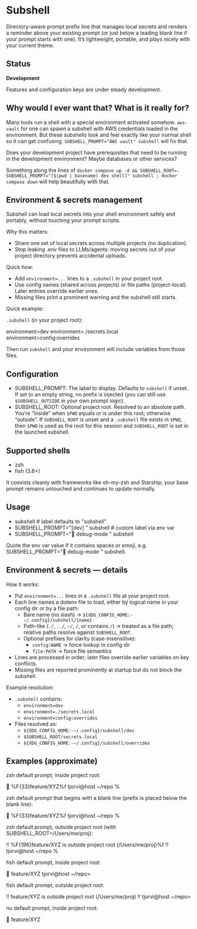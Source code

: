 # Subshell

Directory-aware prompt prefix line that manages local secrets and renders a reminder above your existing prompt (or just below a leading blank line if your prompt starts with one). It’s lightweight, portable, and plays nicely with your current theme.


## Status

**Development**

Features and configuration keys are under steady development.

## Why would I ever want that? What is it really for?

Many tools run a shell with a special environment activated somehow. `aws-vault` for one can spawn a subshell with AWS credentials loaded in the environment. But these subshells look and feel exactly like your normal shell so it can get confusing.
`SUBSHELL_PROMPT="AWS vault" subshell` will fix that.

Does your development project have prerequisites that need to be running in the development environment? Maybe databases or other services?

Something along the lines of `docker compose up -d && SUBSHELL_ROOT=. SUBSHELL_PROMPT="[$(pwd | basename) dev shell]" subshell ; docker compose down` will help beautifully with that.

## Environment & secrets management

Subshell can load local secrets into your shell environment safely and portably, without touching your prompt scripts.

Why this matters:
- Share one set of local secrets across multiple projects (no duplication).
- Stop leaking .env files to LLMs/agents: moving secrets out of your project directory prevents accidental uploads.

Quick how:
- Add `environment=...` lines to a `.subshell` in your project root.
- Use config names (shared across projects) or file paths (project-local). Later entries override earlier ones.
- Missing files print a prominent warning and the subshell still starts.

Quick example:

`.subshell` (in your project root):

environment=dev
environment=./secrets.local
environment=config:overrides

Then run `subshell` and your environment will include variables from those files.

## Configuration

- SUBSHELL_PROMPT: The label to display. Defaults to `subshell` if unset. If set to an empty string, no prefix is injected (you can still use `$SUBSHELL_OUTSIDE` in your own prompt logic).
- SUBSHELL_ROOT: Optional project root. Resolved to an absolute path. You’re “inside” when `$PWD` equals or is under this root; otherwise “outside”. If `SUBSHELL_ROOT` is unset and a `.subshell` file exists in `$PWD`, then `$PWD` is used as the root for this session and `SUBSHELL_ROOT` is set in the launched subshell.

## Supported shells

- zsh
- fish (3.6+)

It coexists cleanly with frameworks like oh-my-zsh and Starship; your base prompt remains untouched and continues to update normally.

## Usage

- subshell                                 # label defaults to "subshell"
- SUBSHELL_PROMPT="[dev] " subshell        # custom label via env var
- SUBSHELL_PROMPT="🔧 debug-mode " subshell

Quote the env var value if it contains spaces or emoji, e.g. SUBSHELL_PROMPT="🔧 debug-mode " subshell.

## Environment & secrets — details

How it works:
- Put `environment=...` lines in a `.subshell` file at your project root.
- Each line names a dotenv file to load, either by logical name in your config dir or by a file path:
	- Bare name (no slash) → `${XDG_CONFIG_HOME:-~/.config}/subshell/{name}`
	- Path-like (`./`, `../`, `~/`, `/`, or contains `/`) → treated as a file path; relative paths resolve against `SUBSHELL_ROOT`.
	- Optional prefixes for clarity (case-insensitive):
		- `config:NAME` → force lookup in config dir
		- `file:PATH` → force file semantics
- Lines are processed in order; later files override earlier variables on key conflicts.
- Missing files are reported prominently at startup but do not block the subshell.

Example resolution:
- `.subshell` contains:
	- `environment=dev`
	- `environment=./secrets.local`
	- `environment=config:overrides`
- Files resolved as:
	- `${XDG_CONFIG_HOME:-~/.config}/subshell/dev`
	- `$SUBSHELL_ROOT/secrets.local`
	- `${XDG_CONFIG_HOME:-~/.config}/subshell/overrides`

## Examples (approximate)

zsh default prompt, inside project root:

📂 %F{33}feature/XYZ%f
tjorvi@host ~/repo % 

zsh default prompt that begins with a blank line (prefix is placed below the blank line):


📂 %F{33}feature/XYZ%f
tjorvi@host ~/repo % 

zsh default prompt, outside project root (with SUBSHELL_ROOT=/Users/me/proj):

‼️  %F{196}feature/XYZ is outside project root (/Users/me/proj)%f ‼️
tjorvi@host ~/repo % 

fish default prompt, inside project root:

📂 feature/XYZ
tjorvi@host ~/repo> 

fish default prompt, outside project root:

‼️  feature/XYZ is outside project root (/Users/me/proj) ‼️
tjorvi@host ~/repo> 

nu default prompt, inside project root:

📂 feature/XYZ
> 
